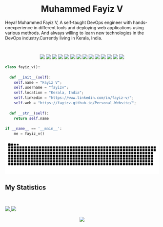 <h1 align="center">
  <b>Muhammed Fayiz V</b>
</h1>

Heya! Muhammed Fayiz V, A self-taught DevOps engineer with hands-onexperience in different tools and deploying web applications using various methods. And always willing to learn new technologies in the DevOps industry.Currently living in Kerala, India.

<br>

<p>
<div align="center">
  <img src="https://img.shields.io/badge/-HTML-c58545?style=for-the-badge&logo=html5&logoColor=c58545&labelColor=faf7f7">
  <img src="https://img.shields.io/badge/-CSS-771cd2?style=for-the-badge&logo=css3&logoColor=771cd2&labelColor=faf7f7">
  <img src="https://img.shields.io/badge/-Java-d1a01f?style=for-the-badge&logo=Java&logoColor=d1a01f&labelColor=faf7f7">
  <img src="https://img.shields.io/badge/-Python-1d755b?style=for-the-badge&logo=python&logoColor=1d755b&labelColor=faf7f7">
  <img src="https://img.shields.io/badge/-Django-165206?style=for-the-badge&logo=django&logoColor=165206&labelColor=faf7f7">
  <img src="https://img.shields.io/badge/-postgresql-f5820f?style=for-the-badge&logo=postgresql&logoColor=f5820f&labelColor=faf7f7">
  <img src="https://img.shields.io/badge/-Doker-1358d6?style=for-the-badge&logo=Docker&logoColor=1358d6&labelColor=faf7f7">
  <img src="https://img.shields.io/badge/-Jenkins-e31219?style=for-the-badge&logo=Jenkins&logoColor=e31219&labelColor=faf7f7">
  <img src="https://img.shields.io/badge/-Kubernetes-47b3de?style=for-the-badge&logo=kubernetes&logoColor=47b3de&labelColor=faf7f7">
  <img src="https://img.shields.io/badge/-SonarQube-352d45?style=for-the-badge&logo=SonarQube&logoColor=352d45&labelColor=faf7f7">
  <img src="https://img.shields.io/badge/-AWS-d1a01f?style=for-the-badge&logo=Amazon&logoColor=d1a01f&labelColor=faf7f7">
  <img src="https://img.shields.io/badge/-Terraform-7660bf?style=for-the-badge&logo=Terraform&logoColor=7660bf&labelColor=faf7f7">
  <img src="https://img.shields.io/badge/-Istio-2a9df5?style=for-the-badge&logo=Istio&logoColor=2a9df5&labelColor=faf7f7">
  <img src="https://img.shields.io/badge/-Shell Script-111212?style=for-the-badge&logo=shell_script&logoColor=111212&labelColor=faf7f7">

</div>
</p>

```python
class fayiz_v():
    
  def __init__(self):
    self.name = "Fayiz V";
    self.username = "fayizv";
    self.location = "Kerala, India";
    self.linkedin = "https://www.linkedin.com/in/fayiz-v/";
    self.web = "https://fayizv.github.io/Personal-Website/";
  
  def __str__(self):
    return self.name

if __name__ == '__main__':
    me = fayiz_v()
```


![snake gif](https://github.com/TekyaygilFethi/TekyaygilFethi/blob/output/github-contribution-grid-snake.svg)

## My Statistics

<br/>
<p align="left">
  <a href="https://fayizv.github.io/Personal-Website/">
  <img width="49.5%" src="https://github-readme-stats.vercel.app/api?username=fayizv&show_icons=true&theme=gruvbox&hide_border=true" />
    <img width="49.5%" src="https://github-readme-streak-stats.herokuapp.com/?user=fayizv&theme=gruvbox&hide_border=true" />
  </a>
</p>
<p align="center">
<img align="center" width="49.5%" src="https://github-readme-stats.vercel.app/api/top-langs/?username=fayizv&layout=compact&theme=gruvbox&langs_count=10&hide_border=true" />
</p>

<br>


